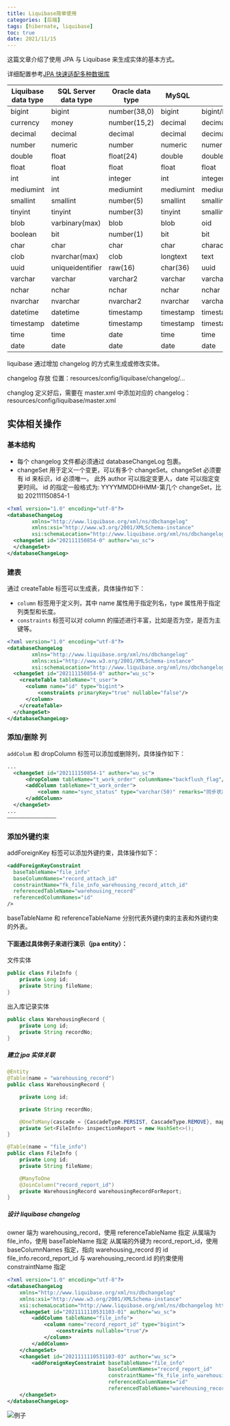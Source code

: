 ```yaml
---
title: Liquibase简单使用
categories: [后端]
tags: [hibernate, liquibase]
toc: true
date: 2021/11/15
---
```


这篇文章介绍了使用 JPA 与 Liquibase 来生成实体的基本方式。

详细配置参考[JPA 快速适配多种数据库](https://zeral.cn/persistence/jpa-%E5%BF%AB%E9%80%9F%E9%80%82%E9%85%8D%E5%A4%9A%E7%A7%8D%E6%95%B0%E6%8D%AE%E5%BA%93/)

| Liquibase data type | SQL Server data type | Oracle data type | MySQL     | PostgreSQL                 | Java 类型            |
| ------------------- | -------------------- | ---------------- | --------- | -------------------------- | -------------------- |
| bigint              | bigint               | number(38,0)     | bigint    | bigint/bigserial           | java.math.BigInteger |
| currency            | money                | number(15,2)     | decimal   | decimal                    | java.math.BigDecimal |
| decimal             | decimal              | decimal          | decimal   | decimal                    | java.math.BigDecimal |
| number              | numeric              | number           | numeric   | numeric                    | java.math.BigDecimal |
| double              | float                | float(24)        | double    | double precision           | java.lang.Double     |
| float               | float                | float            | float     | float                      | java.lang.Float      |
| int                 | int                  | integer          | int       | integer/serial             | java.lang.Integer    |
| mediumint           | int                  | mediumint        | mediumint | mediumint                  | java.lang.Integer    |
| smallint            | smallint             | number(5)        | smallint  | smallint/smallserial       | java.lang.Integer    |
| tinyint             | tinyint              | number(3)        | tinyint   | smallint                   | java.lang.Integer    |
| blob                | varbinary(max)       | blob             | blob      | oid                        | java.lang.byte[]     |
| boolean             | bit                  | number(1)        | bit       | bit                        | java.lang.Boolean    |
| char                | char                 | char             | char      | character                  | java.lang.String     |
| clob                | nvarchar(max)        | clob             | longtext  | text                       | java.lang.String     |
| uuid                | uniqueidentifier     | raw(16)          | char(36)  | uuid                       | java.lang.String     |
| varchar             | varchar              | varchar2         | varchar   | varchar/character(varying) | java.lang.String     |
| nchar               | nchar                | nchar            | nchar     | nchar                      | java.lang.String     |
| nvarchar            | nvarchar             | nvarchar2        | nvarchar  | varchar                    | java.lang.String     |
| datetime            | datetime             | timestamp        | timestamp | timestamp                  | java.sql.Timestamp   |
| timestamp           | datetime             | timestamp        | timestamp | timestamp                  | java.sql.Timestamp   |
| time                | time                 | date             | time      | time                       | java.sql.Time        |
| date                | date                 | date             | date      | date                       | java.sql.Date        |

<!-- more -->

liquibase 通过增加 changelog 的方式来生成或修改实体。

changelog 存放 位置：resources/config/liquibase/changelog/...

changlog 定义好后，需要在 master.xml 中添加对应的 changelog： resources/config/liquibase/master.xml

## 实体相关操作

### 基本结构

- 每个 changelog 文件都必须通过 databaseChangeLog 包裹。
- changeSet 用于定义一个变更，可以有多个 changeSet。changeSet 必须要有 id 来标识，id 必须唯一。
  此外 author 可以指定变更人，date 可以指定变更时间。
  id 的指定一般格式为: YYYYMMDDHHMM-第几个 changeSet，比如 202111150854-1

```xml
<?xml version="1.0" encoding="utf-8"?>
<databaseChangeLog
        xmlns="http://www.liquibase.org/xml/ns/dbchangelog"
        xmlns:xsi="http://www.w3.org/2001/XMLSchema-instance"
        xsi:schemaLocation="http://www.liquibase.org/xml/ns/dbchangelog http://www.liquibase.org/xml/ns/dbchangelog/dbchangelog-3.8.xsd">
  <changeSet id="202111150854-0" author="wu_sc">
  </changeSet>
</databaseChangeLog>
```

### 建表

通过 createTable 标签可以生成表，具体操作如下：

- `column` 标签用于定义列，其中 name 属性用于指定列名，type 属性用于指定列类型和长度。
- `constraints` 标签可以对 column 的描述进行丰富，比如是否为空，是否为主键等。

```xml
<?xml version="1.0" encoding="utf-8"?>
<databaseChangeLog
        xmlns="http://www.liquibase.org/xml/ns/dbchangelog"
        xmlns:xsi="http://www.w3.org/2001/XMLSchema-instance"
        xsi:schemaLocation="http://www.liquibase.org/xml/ns/dbchangelog http://www.liquibase.org/xml/ns/dbchangelog/dbchangelog-3.8.xsd">
  <changeSet id="202111150854-0" author="wu_sc">
    <createTable tableName="t_user">
      <column name="id" type="bigint">
          <constraints primaryKey="true" nullable="false"/>
      </column>
    </createTable>
  </changeSet>
</databaseChangeLog>
```

### 添加/删除 列

`addColum` 和 dropColumn 标签可以添加或删除列，具体操作如下：

```xml
...
  <changeSet id="202111150854-1" author="wu_sc">
      <dropColumn tableName="t_work_order" columnName="backflush_flag"/>
      <addColumn tableName="t_work_order">
          <column name="sync_status" type="varchar(50)" remarks="同步状态"/>
      </addColumn>
  </changeSet>
...
————————————————
```

### 添加外键约束

addForeignKey 标签可以添加外键约束，具体操作如下：

```xml
<addForeignKeyConstraint
  baseTableName="file_info"
  baseColumnNames="record_attach_id"
  constraintName="fk_file_info_warehousing_record_attch_id"
  referencedTableName="warehousing_record"
  referencedColumnNames="id"
/>
```

baseTableName 和 referenceTableName 分别代表外键约束的主表和外键约束的外表。

#### 下面通过具体例子来进行演示（jpa entity）：

文件实体

```java
public class FileInfo {
    private Long id;
    private String fileName;
}
```

出入库记录实体

```java
public class WarehousingRecord {
    private Long id;
    private String recordNo;
}
```

##### 建立 jpa 实体关联

```java
@Entity
@Table(name = "warehousing_record")
public class WarehousingRecord {

    private Long id;

    private String recordNo;

    @OneToMany(cascade = {CascadeType.PERSIST, CascadeType.REMOVE}, mappedBy = "warehousingRecordForReport" )
    private Set<FileInfo> inspectionReport = new HashSet<>();
}

@Table(name = "file_info")
public class FileInfo {
    private Long id;
    private String fileName;

    @ManyToOne
    @JoinColumn("record_report_id")
    private WarehousingRecord warehousingRecordForReport;
}
```

##### 设计 liquibase changelog

owner 端为 warehousing_record，使用 referenceTableName 指定
从属端为 file_info，使用 baseTableName 指定
从属端的外键为 record_report_id，使用 baseColumnNames 指定，指向 warehousing_record 的 id
file_info.record_report_id 与 warehousing_record.id 的约束使用 constraintName 指定

```xml
<?xml version="1.0" encoding="utf-8"?>
<databaseChangeLog
    xmlns="http://www.liquibase.org/xml/ns/dbchangelog"
    xmlns:xsi="http://www.w3.org/2001/XMLSchema-instance"
    xsi:schemaLocation="http://www.liquibase.org/xml/ns/dbchangelog http://www.liquibase.org/xml/ns/dbchangelog/dbchangelog-3.9.xsd">
    <changeSet id="2021111110531103-01" author="wu_sc">
        <addColumn tableName="file_info">
            <column name="record_report_id" type="bigint">
                <constraints nullable="true"/>
            </column>
        </addColumn>
    </changeSet>
    <changeSet id="2021111110531103-03" author="wu_sc">
        <addForeignKeyConstraint baseTableName="file_info"
                                 baseColumnNames="record_report_id"
                                 constraintName="fk_file_info_warehousing_record_report_id"
                                 referencedColumnNames="id"
                                 referencedTableName="warehousing_record"/>
    </changeSet>
</databaseChangeLog>
```

![例子](/images/java/liquibase-jpa-example.png)
